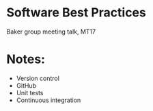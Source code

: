 # Software Best Practices
Baker group meeting talk, MT17


# Notes:
 - Version control
 - GitHub
 - Unit tests
 - Continuous integration
